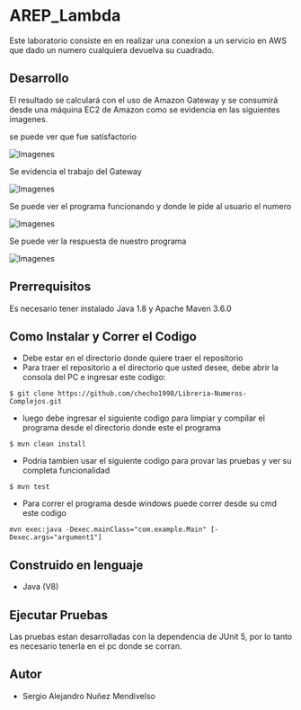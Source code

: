 # AREP_Lambda

Este laboratorio consiste en en realizar una conexion a un servicio en AWS que dado un numero cualquiera devuelva su cuadrado.

## Desarrollo

El resultado se calculará con el uso de Amazon Gateway y se consumirá desde una máquina EC2 de Amazon como se evidencia en las siguientes imagenes.

se puede ver que fue satisfactorio

![Imagenes](https://github.com/checho1998/AREP-Patrones/blob/master/Imag/testGateway.PNG)

Se evidencia el trabajo del Gateway
  
![Imagenes](https://github.com/checho1998/AREP-Patrones/blob/master/Imag/test.PNG)

Se puede ver el programa funcionando y donde le pide al usuario el numero

![Imagenes](https://github.com/checho1998/AREP-Patrones/blob/master/Imag/demostracion.PNG)

Se puede ver la respuesta de nuestro programa

![Imagenes](https://github.com/checho1998/AREP-Patrones/blob/master/Imag/respuesta.PNG)

## Prerrequisitos

Es necesario tener instalado Java 1.8 y Apache Maven 3.6.0

## Como Instalar y Correr el Codigo

- Debe estar en el directorio donde quiere traer el repositorio
- Para traer el repositorio a el directorio que usted desee, debe abrir la consola del PC e ingresar este codigo:
```
$ git clone https://github.com/checho1998/Libreria-Numeros-Complejos.git
```
- luego debe ingresar el siguiente codigo para limpiar y compilar el programa desde el directorio donde este el programa
```
$ mvn clean install 
```
- Podria tambien usar el siguiente codigo para provar las pruebas y ver su completa funcionalidad
```
$ mvn test
```
- Para correr el programa desde windows puede correr desde su cmd este codigo
```
mvn exec:java -Dexec.mainClass="com.example.Main" [-Dexec.args="argument1"]
```



## Construido en lenguaje
  
  - Java (V8)
  
## Ejecutar Pruebas

Las pruebas estan desarrolladas con la dependencia de JUnit 5, por lo tanto es necesario tenerla
en el pc donde se corran.

## Autor

- Sergio Alejandro Nuñez Mendivelso
